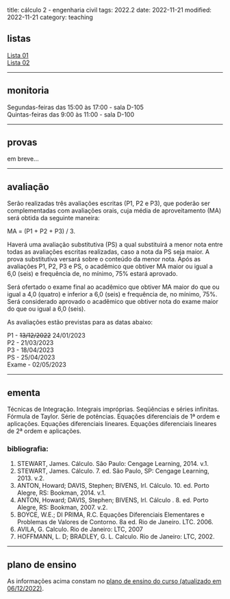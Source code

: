 title: cálculo 2 - engenharia civil
tags: 2022.2
date: 2022-11-21
modified: 2022-11-21
category: teaching
## listas

[Lista 01]({static}/listas/calculo2-01-2022.pdf)  
[Lista 02]({static}/listas/calculo2-02-2022.pdf)

---

## monitoria

Segundas-feiras das 15:00 às 17:00 - sala D-105  
Quintas-feiras das 9:00 às 11:00 - sala D-100

---

## provas

em breve...

---

## avaliação

Serão realizadas três avaliações escritas (P1, P2 e P3), que poderão ser
complementadas com avaliações orais, cuja média de aproveitamento (MA) será
obtida da seguinte maneira:

MA = (P1 + P2 + P3) / 3.

Haverá uma avaliação substitutiva (PS) a qual substituirá a menor nota entre
todas as avaliações escritas realizadas, caso a nota da PS seja maior. A prova
substitutiva versará sobre o conteúdo da menor nota. Após as avaliações P1, P2,
P3 e PS, o acadêmico que obtiver MA maior ou igual a 6,0 (seis) e frequência
de, no mínimo, 75% estará aprovado.

Será ofertado o exame final ao acadêmico que obtiver MA maior do que ou igual a
4,0 (quatro) e inferior a 6,0 (seis) e frequência de, no mínimo, 75%. Será
considerado aprovado o acadêmico que obtiver nota do exame maior do que ou
igual a 6,0 (seis).

As avaliações estão previstas para as datas abaixo:

P1 - <strike>13/12/2022</strike> 24/01/2023  
P2 - 21/03/2023  
P3 - 18/04/2023  
PS - 25/04/2023  
Exame - 02/05/2023

---

## ementa
Técnicas de Integração. Integrais impróprias. Seqüências e séries infinitas.
Fórmula de Taylor.  Série de potências. Equações diferenciais de 1ª ordem e
aplicações. Equações diferenciais lineares.  Equações diferenciais lineares de
2ª ordem e aplicações.

### bibliografia:  
1. STEWART, James. Cálculo. São Paulo: Cengage Learning, 2014. v.1.
1. STEWART, James. Cálculo. 7. ed. São Paulo, SP: Cengage Learning, 2013. v.2.
3. ANTON, Howard; DAVIS, Stephen; BIVENS, Irl. Cálculo. 10. ed. Porto Alegre,
   RS: Bookman, 2014. v.1.
3. ANTON, Howard; DAVIS, Stephen; BIVENS, Irl. Cálculo . 8. ed. Porto Alegre,
   RS: Bookman, 2007. v.2.
4. BOYCE, W.E.; DI PRIMA, R.C. Equações Diferenciais Elementares e Problemas de
   Valores de Contorno. 8a ed. Rio de Janeiro. LTC. 2006.
5. AVILA, G. Calculo. Rio de Janeiro: LTC, 2007
7. HOFFMANN, L. D; BRADLEY, G. L. Calculo. Rio de Janeiro: LTC, 2002.

---

## plano de ensino
As informações acima constam no [plano de ensino do
curso (atualizado em 06/12/2022)]({static}/planos/2022-2-calculo2-civil.pdf).
